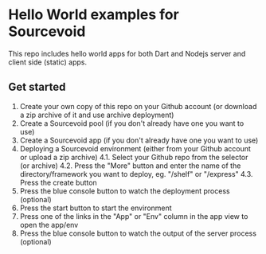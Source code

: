 # Hello World examples for Sourcevoid

This repo includes hello world apps for both Dart and Nodejs server and client side (static) apps. 

## Get started

1. Create your own copy of this repo on your Github account (or download a zip archive of it and use archive deployment)
3. Create a Sourcevoid pool (if you don't already have one you want to use)
3. Create a Sourcevoid app (if you don't already have one you want to use)
4. Deploying a Sourcevoid environment (either from your Github account or upload a zip archive)
4.1. Select your Github repo from the selector (or archive)
4.2. Press the "More" button and enter the name of the directory/framework you want to deploy, eg. "/shelf" or "/express"
4.3. Press the create button
5. Press the blue console button to watch the deployment process (optional)
6. Press the start button to start the environment
7. Press one of the links in the "App" or "Env" column in the app view to open the app/env 
8. Press the blue console button to watch the output of the server process (optional) 

